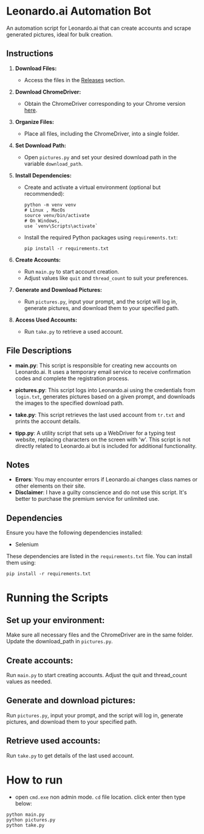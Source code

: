# Leonardo.ai Automation Bot

An automation script for Leonardo.ai that can create accounts and scrape generated pictures, ideal for bulk creation.

## Instructions

1. **Download Files:**
   - Access the files in the [Releases](https://github.com/nxbvu/Leonardo.ai-Bot/releases) section.

2. **Download ChromeDriver:**
   - Obtain the ChromeDriver corresponding to your Chrome version [here](https://googlechromelabs.github.io/chrome-for-testing/#stable).

3. **Organize Files:**
   - Place all files, including the ChromeDriver, into a single folder.

4. **Set Download Path:**
   - Open `pictures.py` and set your desired download path in the variable `download_path`.

5. **Install Dependencies:**
   - Create and activate a virtual environment (optional but recommended):
     ```
     python -m venv venv
     # Linux , MacOs
     source venv/bin/activate
     # On Windows,
     use `venv\Scripts\activate`
     ```
   - Install the required Python packages using `requirements.txt`:
     ```
     pip install -r requirements.txt
     ```

6. **Create Accounts:**
   - Run `main.py` to start account creation.
   - Adjust values like `quit` and `thread_count` to suit your preferences.

7. **Generate and Download Pictures:**
   - Run `pictures.py`, input your prompt, and the script will log in, generate pictures, and download them to your specified path.

8. **Access Used Accounts:**
   - Run `take.py` to retrieve a used account.

## File Descriptions

- **main.py**: This script is responsible for creating new accounts on Leonardo.ai. It uses a temporary email service to receive confirmation codes and complete the registration process.

- **pictures.py**: This script logs into Leonardo.ai using the credentials from `login.txt`, generates pictures based on a given prompt, and downloads the images to the specified download path.

- **take.py**: This script retrieves the last used account from `tr.txt` and prints the account details.

- **tipp.py**: A utility script that sets up a WebDriver for a typing test website, replacing characters on the screen with 'w'. This script is not directly related to Leonardo.ai but is included for additional functionality.

## Notes

- **Errors**: You may encounter errors if Leonardo.ai changes class names or other elements on their site.
- **Disclaimer**: I have a guilty conscience and do not use this script. It's better to purchase the premium service for unlimited use.

## Dependencies

Ensure you have the following dependencies installed:

- Selenium

These dependencies are listed in the `requirements.txt` file. You can install them using:

```
pip install -r requirements.txt
```

# Running the Scripts

## Set up your environment:

Make sure all necessary files and the ChromeDriver are in the same folder.
Update the download_path in `pictures.py`.

## Create accounts:

Run `main.py` to start creating accounts. Adjust the quit and thread_count values as needed.

## Generate and download pictures:

Run `pictures.py`, input your prompt, and the script will log in, generate pictures, and download them to your specified path.

## Retrieve used accounts:

Run `take.py` to get details of the last used account.

# How to run
- open `cmd.exe` non admin mode. `cd` file location. click enter then type below:

```
python main.py
python pictures.py
python take.py
```
